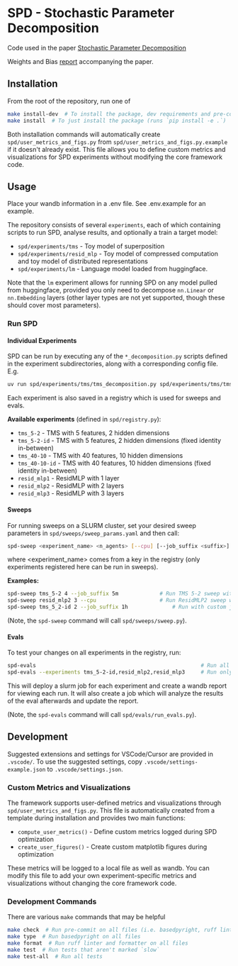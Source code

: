 # SPD - Stochastic Parameter Decomposition
Code used in the paper [Stochastic Parameter Decomposition](https://arxiv.org/abs/2506.20790)

Weights and Bias [report](https://wandb.ai/goodfire/spd-tms/reports/SPD-paper-report--VmlldzoxMzE3NzU0MQ) accompanying the paper.

## Installation
From the root of the repository, run one of

```bash
make install-dev  # To install the package, dev requirements and pre-commit hooks
make install  # To just install the package (runs `pip install -e .`)
```

Both installation commands will automatically create `spd/user_metrics_and_figs.py` from `spd/user_metrics_and_figs.py.example` if it doesn't already exist. This file allows you to define custom metrics and visualizations for SPD experiments without modifying the core framework code.

## Usage
Place your wandb information in a .env file. See .env.example for an example.

The repository consists of several `experiments`, each of which containing scripts to run SPD,
analyse results, and optionally a train a target model:
- `spd/experiments/tms` - Toy model of superposition
- `spd/experiments/resid_mlp` - Toy model of compressed computation and toy model of distributed
  representations
- `spd/experiments/lm` - Language model loaded from huggingface.

Note that the `lm` experiment allows for running SPD on any model pulled from huggingface, provided
you only need to decompose `nn.Linear` or `nn.Embedding` layers (other layer types are not yet
supported, though these should cover most parameters).

### Run SPD

#### Individual Experiments
SPD can be run by executing any of the `*_decomposition.py` scripts defined in the experiment
subdirectories, along with a corresponding config file. E.g.
```bash
uv run spd/experiments/tms/tms_decomposition.py spd/experiments/tms/tms_5-2_config.yaml
```

Each experiment is also saved in a registry which is used for sweeps and evals.

**Available experiments** (defined in `spd/registry.py`):
- `tms_5-2` - TMS with 5 features, 2 hidden dimensions
- `tms_5-2-id` - TMS with 5 features, 2 hidden dimensions (fixed identity in-between)
- `tms_40-10` - TMS with 40 features, 10 hidden dimensions  
- `tms_40-10-id` - TMS with 40 features, 10 hidden dimensions (fixed identity in-between)
- `resid_mlp1` - ResidMLP with 1 layer
- `resid_mlp2` - ResidMLP with 2 layers
- `resid_mlp3` - ResidMLP with 3 layers

#### Sweeps
For running sweeps on a SLURM cluster, set your desired sweep parameters in
`spd/sweeps/sweep_params.yaml` and then call:

```bash
spd-sweep <experiment_name> <n_agents> [--cpu] [--job_suffix <suffix>]
```
where <experiment_name> comes from a key in the registry (only experiments registered here
can be run in sweeps).

**Examples:**
```bash
spd-sweep tms_5-2 4 --job_suffix 5m             # Run TMS 5-2 sweep with 4 GPU agents
spd-sweep resid_mlp2 3 --cpu                    # Run ResidMLP2 sweep with 3 CPU agents
spd-sweep tms_5_2-id 2 --job_suffix 1h              # Run with custom job suffix
```

(Note, the `spd-sweep` command will call `spd/sweeps/sweep.py`).

#### Evals
To test your changes on all experiments in the registry, run:
```bash
spd-evals                                                    # Run all experiments
spd-evals --experiments tms_5-2-id,resid_mlp2,resid_mlp3     # Run only the experiments listed
```
This will deploy a slurm job for each experiment and create a wandb report for viewing each run.
It will also create a job which will analyze the results of the eval afterwards and update the
report.

(Note, the `spd-evals` command will call `spd/evals/run_evals.py`).

## Development

Suggested extensions and settings for VSCode/Cursor are provided in `.vscode/`. To use the suggested
settings, copy `.vscode/settings-example.json` to `.vscode/settings.json`.

### Custom Metrics and Visualizations

The framework supports user-defined metrics and visualizations through `spd/user_metrics_and_figs.py`. This file is automatically created from a template during installation and provides two main functions:

- `compute_user_metrics()` - Define custom metrics logged during SPD optimization
- `create_user_figures()` - Create custom matplotlib figures during optimization

These metrics will be logged to a local file as well as wandb. You can modify this file to add your own experiment-specific metrics and visualizations without changing the core framework code.

### Development Commands

There are various `make` commands that may be helpful

```bash
make check  # Run pre-commit on all files (i.e. basedpyright, ruff linter, and ruff formatter)
make type  # Run basedpyright on all files
make format  # Run ruff linter and formatter on all files
make test  # Run tests that aren't marked `slow`
make test-all  # Run all tests
```
